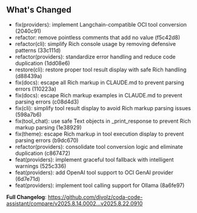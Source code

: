 ## What's Changed

- fix(providers): implement Langchain-compatible OCI tool conversion (2040c91)
- refactor: remove pointless comments that add no value (f5c42d8)
- refactor(cli): simplify Rich console usage by removing defensive patterns (33c111d)
- refactor(providers): standardize error handling and reduce code duplication (1dd08e6)
- restore(cli): restore proper tool result display with safe Rich handling (d88439a)
- fix(docs): escape all Rich markup in CLAUDE.md to prevent parsing errors (110223a)
- fix(docs): escape Rich markup examples in CLAUDE.md to prevent parsing errors (c08d4d3)
- fix(cli): simplify tool result display to avoid Rich markup parsing issues (598a7b6)
- fix(tool_chat): use safe Text objects in _print_response to prevent Rich markup parsing (1e38929)
- fix(theme): escape Rich markup in tool execution display to prevent parsing errors (b9dc670)
- refactor(providers): consolidate tool conversion logic and eliminate duplication (c867472)
- feat(providers): implement graceful tool fallback with intelligent warnings (525c336)
- feat(providers): add OpenAI tool support to OCI GenAI provider (6d7e71d)
- feat(providers): implement tool calling support for Ollama (8a6fe97)

**Full Changelog**: https://github.com/djvolz/coda-code-assistant/compare/v2025.8.14.0002...v2025.8.22.0910
